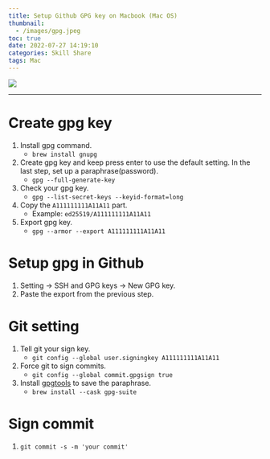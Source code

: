 ```yaml
---
title: Setup Github GPG key on Macbook (Mac OS)
thumbnail:
  - /images/gpg.jpeg
toc: true
date: 2022-07-27 14:19:10
categories: Skill Share
tags: Mac
---
```

<img src="/images/gpg.jpeg">

***
# Create gpg key
1. Install gpg command.
    - `brew install gnupg`
2. Create gpg key and keep press enter to use the default setting. In the last step, set up a paraphrase(password).
    - `gpg --full-generate-key`
3. Check your gpg key.
    - `gpg --list-secret-keys --keyid-format=long`
4. Copy the `A111111111A11A11` part.
    - Example: `ed25519/A111111111A11A11`
5. Export gpg key.
    - `gpg --armor --export A111111111A11A11`
# Setup gpg in Github
1. Setting -> SSH and GPG keys -> New GPG key.
2. Paste the export from the previous step.
# Git setting
1. Tell git your sign key.
    - `git config --global user.signingkey A111111111A11A11`
2. Force git to sign commits.
    - `git config --global commit.gpgsign true`
3. Install [gpgtools](https://gpgtools.org/) to save the paraphrase.
    - `brew install --cask gpg-suite`
# Sign commit
1. `git commit -s -m 'your commit'`
